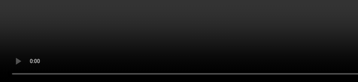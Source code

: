 ```yaml
---
transition: fade
layout: full
---
```


# Introduction

<br><br><br>
<div class="grid gap-2 grid-flow-col min-content">
<fa6-brands-twitter /> 
<fa6-brands-discord /> 
<fa6-brands-github-alt /> 
<fa6-brands-discourse /> 
<fa6-brands-gitlab /> 
<fa6-brands-steam /> 
<fa6-brands-reddit-alien /> 
<fa6-brands-npm /> 
<fa6-brands-mastodon /> 
<fa6-brands-lastfm /> 
<fa6-brands-hacker-news /> 
<fa6-brands-d-and-d-beyond />
<fa6-brands-dev /> 
</div>


## @NullVoxPopuli

<style>
  .avatar {
    position: fixed;
    right: 1rem;
    top: 1rem;
  }
  .qr-code-footer { position: fixed; bottom: 1rem; right: 1rem; }
</style>

<div class="avatar">

![Avatar NVP uses online](/pages/intro/avatar.jpeg)

</div>

<div class="qr-code-list qr-code-footer">

<QRCode value="https://nullvoxpopuli.com" size="150">
  Blog
</QRCode>
<QRCode value="https://github.com/nullvoxpopuli" size="150">
  GitHub
</QRCode>
<QRCode value="https://twitter.com/nullvoxpopuli" size="150">
  Twitter
</QRCode>
<QRCode value="https://tutorial.glimdown.com" size="150">
  
_The Tutorial_

</QRCode>
<QRCode value="https://limber.glimdown.com" size="150">
  
_REPL_

</QRCode>
<QRCode value="https://ember-primitives.pages.dev/" size="150">

ember-primitives

</QRCode>

</div>

<!-- 

Online, you can find me @NullVoxPopuli everywhere

At the bottom here are some of my links and personal projects

-->


---
transition: fade
layout: center
---
<div class="related-note">Introduction</div>

<div class="custom-slide">

<div v-click="1" class="sneaky-header">

# Links & QR Codes 🥳

</div>

<style>
    .custom-slide .sneaky-header.slidev-vclick-hidden {
      opacity: 1 !important;
    }
    .custom-slide  h1 {
        transition: all 0.1s;
    }
    .custom-slide .sneaky-header.slidev-vclick-prior h1 {
        transform: translateX(5rem);
    }
   .qr-proof-video { 
        position: fixed;
        top: 0;
        left: 0;
        bottom: 0;
        height: 100%;
   }
</style>

<video 
    autoplay
  controls loop 
  class="qr-proof-video" 
  v-click="1" 
  src="/pages/intro/qr-code-scan.webm"></video>

</div>

<!-- 
This presentation has a lot of links,
and is written to still be useful and 
have all the context when uploaded and read.

However, when live, links aren't very helpful.

Allllmost all links will will be represented by QR Codes.

Most of what I'll be linking to is documentation and live demos.



QR Codes can get a little squirrely, 
but I did test this with one of the more complicated QR codes in here.

!! click, and then click play on the video

soooo... since we all just got back from lunch, some of ya'll may have food-induced sleepiness.

and since some QR codes may be hard to scan from the back of the room (like the one in the video here)

I encourage and welcome folks to stand up, shift around, 

get closer to the screens 
 while I'm talking about things.


If you're watching live online, you also may want to have your phone out

Though, the QR Codes are supplemental information, so no one needs to feel like they are missing out by not scanning the QR Codes.


The slides will be available on GitHub, 
and published to and viewable from github pages, 
if you want to wait until later to scan / click the QR Codes as well.

-->


---
transition: fade
layout: center
---

<div class="related-note">Introduction</div>

# My programming journey so far

- 2002+: CSS / HTML / Geocities
- 2003+: MySpace Customizations 🙃
- 2006-2007: C++ / video game engine modification
- 2009: VisualBasic.net
- 2007-2011: BS: Software Engineering (Python, Java, C, Ruby)
- 2010-2014: Ruby on Rails
- 2014-2016: C#, Angular
- 2016-2019: Node / React / .net Core / C# / F# / Ruby on Rails
- 2019-2023: Ember.JS
- 2023: ChatGPT



<!-- 
This is my programming journey so far

Not gonna read this, to ya'll, 

but the tl;dr: is I've seen a lot of things, used a fair number of technologies,
and I've been using Ember.JS the longest so far.
-->


---
transition: fade
layout: center
---

<div class="related-note">Introduction</div>

# Things about me 

<div class="flex gap-2">
<div style="max-width: 200px;">

![My Partner](/pages/intro/partner.jpg)

</div>
<div style="max-height: 200px;max-width: 600px;">

![BeatSaber screenshot](/pages/intro/beatsaber.png)

</div>
</div>

<!-- 
On the left is a picture of my partner and favorite human.
She is the best.

Outside of programming, I like swing dancing, and video games (this here on the right is a screenshot from the Virtual reality game, Beat Saber)
-->
